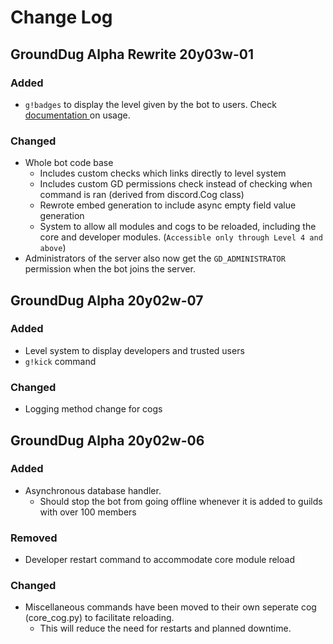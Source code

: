 # Change Log

## GroundDug Alpha Rewrite 20y03w-01

### Added

* `g!badges` to display the level given by the bot to users. Check [documentation ](documentation/bot-commands-list.md)on usage.

### Changed

* Whole bot code base
  * Includes custom checks which links directly to level system
  * Includes custom GD permissions check instead of checking when command is ran \(derived from discord.Cog class\)
  * Rewrote embed generation to include async empty field value generation
  * System to allow all modules and cogs to be reloaded, including the core and developer modules. \(`Accessible only through Level 4 and above`\)
* Administrators of the server also now get the `GD_ADMINISTRATOR` permission when the bot joins the server.

## GroundDug Alpha 20y02w-07

### Added

* Level system to display developers and trusted users
* `g!kick` command

### Changed

* Logging method change for cogs

### 

## GroundDug Alpha 20y02w-06

### Added

* Asynchronous database handler.
  * Should stop the bot from going offline whenever it is added to guilds with over 100 members

### Removed

* Developer restart command to accommodate core module reload

### Changed

* Miscellaneous commands have been moved to their own seperate cog \(core\_cog.py\) to facilitate reloading.
  * This will reduce the need for restarts and planned downtime.

